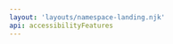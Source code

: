 ```yaml
---
layout: 'layouts/namespace-landing.njk'
api: accessibilityFeatures
---
```


<!-- Intentionally blank -->
